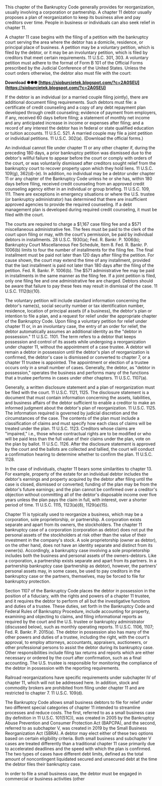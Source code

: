 This chapter of the Bankruptcy Code generally provides for reorganization, usually involving a corporation or partnership. A chapter 11 debtor usually proposes a plan of reorganization to keep its business alive and pay creditors over time. People in business or individuals can also seek relief in chapter 11.
 
A chapter 11 case begins with the filing of a petition with the bankruptcy court serving the area where the debtor has a domicile, residence, or principal place of business. A petition may be a voluntary petition, which is filed by the debtor, or it may be an involuntary petition, which is filed by creditors that meet certain requirements. 11 U.S.C. 301, 303. A voluntary petition must adhere to the format of Form B 101 of the Official Forms prescribed by the Judicial Conference of the United States. Unless the court orders otherwise, the debtor also must file with the court:
 
**Download ✺✺✺ [https://sioburcietek.blogspot.com/?c=2A0SEU](https://sioburcietek.blogspot.com/?c=2A0SEU)**


 
If the debtor is an individual (or a married couple filing jointly), there are additional document filing requirements. Such debtors must file: a certificate of credit counseling and a copy of any debt repayment plan developed through credit counseling; evidence of payment from employers, if any, received 60 days before filing; a statement of monthly net income and any anticipated increase in income or expenses after filing; and a record of any interest the debtor has in federal or state qualified education or tuition accounts. 11 U.S.C. 521. A married couple may file a joint petition or individual petitions. 11 U.S.C. 302(a). (Download the official forms.)
 
An individual cannot file under chapter 11 or any other chapter if, during the preceding 180 days, a prior bankruptcy petition was dismissed due to the debtor's willful failure to appear before the court or comply with orders of the court, or was voluntarily dismissed after creditors sought relief from the bankruptcy court to recover property upon which they hold liens. 11 U.S.C. 109(g), 362(d)-(e). In addition, no individual may be a debtor under chapter 11 or any chapter of the Bankruptcy Code unless he or she has, within 180 days before filing, received credit counseling from an approved credit counseling agency either in an individual or group briefing. 11 U.S.C. 109, 111. There are exceptions in emergency situations or where the U.S. trustee (or bankruptcy administrator) has determined that there are insufficient approved agencies to provide the required counseling. If a debt management plan is developed during required credit counseling, it must be filed with the court.
 
The courts are required to charge a $1,167 case filing fee and a $571 miscellaneous administrative fee. The fees must be paid to the clerk of the court upon filing or may, with the court's permission, be paid by individual debtors in installments. 28 U.S.C. 1930(a); Fed. R. Bankr. P. 1006(b); Bankruptcy Court Miscellaneous Fee Schedule, Item 8. Fed. R. Bankr. P. 1006(b) limits to four the number of installments for the filing fee. The final installment must be paid not later than 120 days after filing the petition. For cause shown, the court may extend the time of any installment, provided that the last installment is paid not later than 180 days after the filing of the petition. Fed. R. Bankr. P. 1006(b). The $571 administrative fee may be paid in installments in the same manner as the filing fee. If a joint petition is filed, only one filing fee and one administrative fee are charged. Debtors should be aware that failure to pay these fees may result in dismissal of the case. 11 U.S.C. 1112(b)(10).
 
The voluntary petition will include standard information concerning the debtor's name(s), social security number or tax identification number, residence, location of principal assets (if a business), the debtor's plan or intention to file a plan, and a request for relief under the appropriate chapter of the Bankruptcy Code. Upon filing a voluntary petition for relief under chapter 11 or, in an involuntary case, the entry of an order for relief, the debtor automatically assumes an additional identity as the "debtor in possession." 11 U.S.C. 1101. The term refers to a debtor that keeps possession and control of its assets while undergoing a reorganization under chapter 11, without the appointment of a case trustee. A debtor will remain a debtor in possession until the debtor's plan of reorganization is confirmed, the debtor's case is dismissed or converted to chapter 7, or a chapter 11 trustee is appointed. The appointment or election of a trustee occurs only in a small number of cases. Generally, the debtor, as "debtor in possession," operates the business and performs many of the functions that a trustee performs in cases under other chapters. 11 U.S.C. 1107(a).
 
Generally, a written disclosure statement and a plan of reorganization must be filed with the court. 11 U.S.C. 1121, 1125. The disclosure statement is a document that must contain information concerning the assets, liabilities, and business affairs of the debtor sufficient to enable a creditor to make an informed judgment about the debtor's plan of reorganization. 11 U.S.C. 1125. The information required is governed by judicial discretion and the circumstances of the case. The contents of the plan must include a classification of claims and must specify how each class of claims will be treated under the plan. 11 U.S.C. 1123. Creditors whose claims are "impaired," i.e., those whose contractual rights are to be modified or who will be paid less than the full value of their claims under the plan, vote on the plan by ballot. 11 U.S.C. 1126. After the disclosure statement is approved by the court and the ballots are collected and tallied, the court will conduct a confirmation hearing to determine whether to confirm the plan. 11 U.S.C. 1128.
 
In the case of individuals, chapter 11 bears some similarities to chapter 13. For example, property of the estate for an individual debtor includes the debtor's earnings and property acquired by the debtor after filing until the case is closed, dismissed or converted; funding of the plan may be from the debtor's future earnings; and the plan cannot be confirmed over a creditor's objection without committing all of the debtor's disposable income over five years unless the plan pays the claim in full, with interest, over a shorter period of time. 11 U.S.C. 1115, 1123(a)(8), 1129(a)(15).
 
Chapter 11 is typically used to reorganize a business, which may be a corporation, sole proprietorship, or partnership. A corporation exists separate and apart from its owners, the stockholders. The chapter 11 bankruptcy case of a corporation (corporation as debtor) does not put the personal assets of the stockholders at risk other than the value of their investment in the company's stock. A sole proprietorship (owner as debtor), on the other hand, does not have an identity separate and distinct from its owner(s). Accordingly, a bankruptcy case involving a sole proprietorship includes both the business and personal assets of the owners-debtors. Like a corporation, a partnership exists separate and apart from its partners. In a partnership bankruptcy case (partnership as debtor), however, the partners' personal assets may, in some cases, be used to pay creditors in the bankruptcy case or the partners, themselves, may be forced to file for bankruptcy protection.

Section 1107 of the Bankruptcy Code places the debtor in possession in the position of a fiduciary, with the rights and powers of a chapter 11 trustee, and it requires the debtor to perform of all but the investigative functions and duties of a trustee. These duties, set forth in the Bankruptcy Code and Federal Rules of Bankruptcy Procedure, include accounting for property, examining and objecting to claims, and filing informational reports as required by the court and the U.S. trustee or bankruptcy administrator (discussed below), such as monthly operating reports. 11 U.S.C. 1106, 1107; Fed. R. Bankr. P. 2015(a). The debtor in possession also has many of the other powers and duties of a trustee, including the right, with the court's approval, to employ attorneys, accountants, appraisers, auctioneers, or other professional persons to assist the debtor during its bankruptcy case. Other responsibilities include filing tax returns and reports which are either necessary or ordered by the court after confirmation, such as a final accounting. The U.S. trustee is responsible for monitoring the compliance of the debtor in possession with the reporting requirements.
 
Railroad reorganizations have specific requirements under subchapter IV of chapter 11, which will not be addressed here. In addition, stock and commodity brokers are prohibited from filing under chapter 11 and are restricted to chapter 7. 11 U.S.C. 109(d).
 
The Bankruptcy Code allows small business debtors to file for relief under two different special categories of chapter 11 intended to streamline processes and reduce costs. The first, referred to as a small business case (by definition in 11 U.S.C. 101(51C)), was created in 2005 by the Bankruptcy Abuse Prevention and Consumer Protection Act (BAPCPA), and the second, referred to as subchapter V, was created in 2019 by the Small Business Reorganization Act (SBRA). A debtor may elect either of these two options based on certain eligibility criteria. Both small business and subchapter V cases are treated differently than a traditional chapter 11 case primarily due to accelerated deadlines and the speed with which the plan is confirmed. The two types of cases have different debt limits, defined as the total amount of noncontingent liquidated secured and unsecured debt at the time the debtor files their bankruptcy case.
 
In order to file a small business case, the debtor must be engaged in commercial or business activities (other